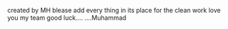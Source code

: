 created by MH
blease add every thing in its place for the clean work
love you my team
good luck....
....Muhammad